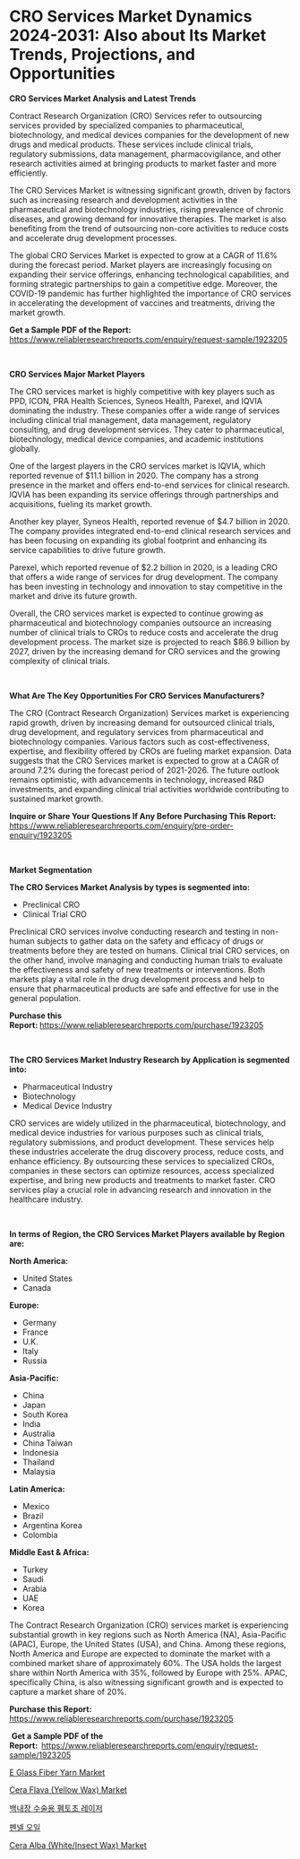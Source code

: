<p><h1>CRO Services Market Dynamics 2024-2031: Also about Its Market Trends, Projections, and Opportunities</h1></p><p><strong>CRO Services Market Analysis and Latest Trends</strong></p>
<p><p>Contract Research Organization (CRO) Services refer to outsourcing services provided by specialized companies to pharmaceutical, biotechnology, and medical devices companies for the development of new drugs and medical products. These services include clinical trials, regulatory submissions, data management, pharmacovigilance, and other research activities aimed at bringing products to market faster and more efficiently.</p><p>The CRO Services Market is witnessing significant growth, driven by factors such as increasing research and development activities in the pharmaceutical and biotechnology industries, rising prevalence of chronic diseases, and growing demand for innovative therapies. The market is also benefiting from the trend of outsourcing non-core activities to reduce costs and accelerate drug development processes.</p><p>The global CRO Services Market is expected to grow at a CAGR of 11.6% during the forecast period. Market players are increasingly focusing on expanding their service offerings, enhancing technological capabilities, and forming strategic partnerships to gain a competitive edge. Moreover, the COVID-19 pandemic has further highlighted the importance of CRO services in accelerating the development of vaccines and treatments, driving the market growth.</p></p>
<p><strong>Get a Sample PDF of the Report:&nbsp;</strong> <a href="https://www.reliableresearchreports.com/enquiry/request-sample/1923205">https://www.reliableresearchreports.com/enquiry/request-sample/1923205</a></p>
<p>&nbsp;</p>
<p><strong>CRO Services Major Market Players</strong></p>
<p><p>The CRO services market is highly competitive with key players such as PPD, ICON, PRA Health Sciences, Syneos Health, Parexel, and IQVIA dominating the industry. These companies offer a wide range of services including clinical trial management, data management, regulatory consulting, and drug development services. They cater to pharmaceutical, biotechnology, medical device companies, and academic institutions globally.</p><p>One of the largest players in the CRO services market is IQVIA, which reported revenue of $11.1 billion in 2020. The company has a strong presence in the market and offers end-to-end services for clinical research. IQVIA has been expanding its service offerings through partnerships and acquisitions, fueling its market growth.</p><p>Another key player, Syneos Health, reported revenue of $4.7 billion in 2020. The company provides integrated end-to-end clinical research services and has been focusing on expanding its global footprint and enhancing its service capabilities to drive future growth.</p><p>Parexel, which reported revenue of $2.2 billion in 2020, is a leading CRO that offers a wide range of services for drug development. The company has been investing in technology and innovation to stay competitive in the market and drive its future growth.</p><p>Overall, the CRO services market is expected to continue growing as pharmaceutical and biotechnology companies outsource an increasing number of clinical trials to CROs to reduce costs and accelerate the drug development process. The market size is projected to reach $86.9 billion by 2027, driven by the increasing demand for CRO services and the growing complexity of clinical trials.</p></p>
<p>&nbsp;</p>
<p><strong>What Are The Key Opportunities For CRO Services Manufacturers?</strong></p>
<p><p>The CRO (Contract Research Organization) Services market is experiencing rapid growth, driven by increasing demand for outsourced clinical trials, drug development, and regulatory services from pharmaceutical and biotechnology companies. Various factors such as cost-effectiveness, expertise, and flexibility offered by CROs are fueling market expansion. Data suggests that the CRO Services market is expected to grow at a CAGR of around 7.2% during the forecast period of 2021-2026. The future outlook remains optimistic, with advancements in technology, increased R&D investments, and expanding clinical trial activities worldwide contributing to sustained market growth.</p></p>
<p><strong>Inquire or Share Your Questions If Any Before Purchasing This Report:</strong> <a href="https://www.reliableresearchreports.com/enquiry/pre-order-enquiry/1923205">https://www.reliableresearchreports.com/enquiry/pre-order-enquiry/1923205</a></p>
<p>&nbsp;</p>
<p><strong>Market Segmentation</strong></p>
<p><strong>The CRO Services Market Analysis by types is segmented into:</strong></p>
<p><ul><li>Preclinical CRO</li><li>Clinical Trial CRO</li></ul></p>
<p><p>Preclinical CRO services involve conducting research and testing in non-human subjects to gather data on the safety and efficacy of drugs or treatments before they are tested on humans. Clinical trial CRO services, on the other hand, involve managing and conducting human trials to evaluate the effectiveness and safety of new treatments or interventions. Both markets play a vital role in the drug development process and help to ensure that pharmaceutical products are safe and effective for use in the general population.</p></p>
<p><strong>Purchase this Report:&nbsp;</strong><a href="https://www.reliableresearchreports.com/purchase/1923205">https://www.reliableresearchreports.com/purchase/1923205</a></p>
<p>&nbsp;</p>
<p><strong>The CRO Services Market Industry Research by Application is segmented into:</strong></p>
<p><ul><li>Pharmaceutical Industry</li><li>Biotechnology</li><li>Medical Device Industry</li></ul></p>
<p><p>CRO services are widely utilized in the pharmaceutical, biotechnology, and medical device industries for various purposes such as clinical trials, regulatory submissions, and product development. These services help these industries accelerate the drug discovery process, reduce costs, and enhance efficiency. By outsourcing these services to specialized CROs, companies in these sectors can optimize resources, access specialized expertise, and bring new products and treatments to market faster. CRO services play a crucial role in advancing research and innovation in the healthcare industry.</p></p>
<p>&nbsp;</p>
<p><strong>In terms of Region, the CRO Services Market Players available by Region are:</strong></p>
<p>
    <p> <strong> North America: </strong>
        <ul>
            <li>United States</li>
            <li>Canada</li>
        </ul>
        </p> 
    <p> <strong> Europe: </strong>
        <ul>
            <li>Germany</li>
            <li>France</li>
            <li>U.K.</li>
            <li>Italy</li>
            <li>Russia</li>
        </ul>
        </p> 
    <p> <strong> Asia-Pacific: </strong>
        <ul>
            <li>China</li>
            <li>Japan</li>
            <li>South Korea</li>
            <li>India</li>
            <li>Australia</li>
            <li>China Taiwan</li>
            <li>Indonesia</li>
            <li>Thailand</li>
            <li>Malaysia</li>
        </ul>
        </p> 
    <p> <strong> Latin America: </strong>
        <ul>
            <li>Mexico</li>
            <li>Brazil</li>
            <li>Argentina Korea</li>
            <li>Colombia</li>
        </ul>
        </p> 
    <p> <strong> Middle East & Africa: </strong>
        <ul>
            <li>Turkey</li>
            <li>Saudi</li>
            <li>Arabia</li>
            <li>UAE</li>
            <li>Korea</li>
        </ul>
    </p>
    </p>
<p><p>The Contract Research Organization (CRO) services market is experiencing substantial growth in key regions such as North America (NA), Asia-Pacific (APAC), Europe, the United States (USA), and China. Among these regions, North America and Europe are expected to dominate the market with a combined market share of approximately 60%. The USA holds the largest share within North America with 35%, followed by Europe with 25%. APAC, specifically China, is also witnessing significant growth and is expected to capture a market share of 20%.</p></p>
<p><strong>Purchase this Report: </strong><a href="https://www.reliableresearchreports.com/purchase/1923205">https://www.reliableresearchreports.com/purchase/1923205</a></p>
<p>&nbsp;<strong>Get a Sample PDF of the Report:&nbsp;&nbsp;</strong><a href="https://www.reliableresearchreports.com/enquiry/request-sample/1923205">https://www.reliableresearchreports.com/enquiry/request-sample/1923205</a></p>
<p><strong></strong></p>
<p><p><a href="https://view.publitas.com/reportprime-1/e-glass-fiber-yarn-market-with-the-goal-of-estimating-the-market-size-and-future-growth-potential-of-various-market-segments-based-on-component-applications-end-user-and-region/">E Glass Fiber Yarn Market</a></p><p><a href="https://sore-arch-6db.notion.site/Cera-Flava-Yellow-Wax-Market-Centers-on-Aspects-such-as-Market-Growth-Market-Share-Market-Opport-5ed4e5885ad044058089d7cd60017bdd">Cera Flava (Yellow Wax) Market</a></p><p><a href="https://medium.com/@theothessalian/%ED%8E%A8%ED%86%A0%EC%B4%88%EB%8B%A8-%EB%A0%88%EC%9D%B4%EC%A0%80%EB%A5%BC-%EC%9D%B4%EC%9A%A9%ED%95%9C-%EB%B0%B1%EB%82%B4%EC%9E%A5-%EC%88%98%EC%88%A0-%EC%8B%9C%EC%9E%A5-%EC%A0%84%EB%A7%9D-%EC%82%B0%EC%97%85-%EA%B0%9C%EC%9A%94-%EB%B0%8F-%EC%98%88%EC%B8%A1-2024%EB%85%84%EB%B6%80%ED%84%B0-2031%EB%85%84%EA%B9%8C%EC%A7%80-f7f2718d7794">백내장 수술용 펨토초 레이저</a></p><p><a href="https://medium.com/@theothessalian/%ED%8E%9C%EB%84%AC-%EC%98%A4%EC%9D%BC-%EC%8B%9C%EC%9E%A5-%EA%B7%9C%EB%AA%A8-%EB%B0%8F-%EC%8B%9C%EC%9E%A5-%EB%8F%99%ED%96%A5-%EC%99%84%EC%A0%84%ED%95%9C-%EC%82%B0%EC%97%85-%EA%B0%9C%EC%9A%94-2024%EB%85%84%EB%B6%80%ED%84%B0-2031%EB%85%84-fde7f2dee241">펜넬 오일</a></p><p><a href="https://funky-papaya-cf4.notion.site/Cera-Alba-White-Insect-Wax-Market-Size-Growing-and-Forecasted-for-period-from-2024-2031-and-prov-e3d19cb394924848a1f92d23c6cc98f4">Cera Alba (White/Insect Wax) Market</a></p></p>